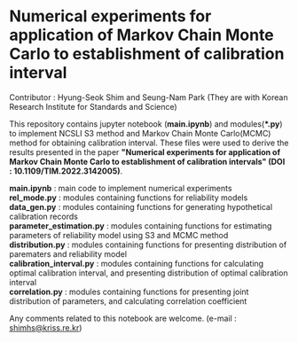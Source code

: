 # Numerical experiments for application of Markov Chain Monte Carlo to establishment of calibration interval  
Contributor : Hyung-Seok Shim and Seung-Nam Park (They are with Korean Research Institute for Standards and Science)  

This repository contains jupyter notebook (**main.ipynb**) and modules(**\*.py**) to implement NCSLI S3 method and Markov Chain Monte Carlo(MCMC) method for obtaining calibration interval. These files were used to derive the results presented in the paper **"Numerical experiments for application of Markov Chain Monte Carlo to establishment of calibration intervals" (DOI : 10.1109/TIM.2022.3142005)**.

**main.ipynb** : main code to implement numerical experiments  
**rel_mode.py** : modules containing functions for reliability models  
**data_gen.py** : modules containing functions for generating hypothetical calibration records  
**parameter_estimation.py** : modules containing functions for estimating parameters of reliability model using S3 and MCMC method  
**distribution.py** : modules containing functions for presenting distribution of parematers and reliability model  
**calibration_interval.py** : modules containing functions for calculating optimal calibration interval, and presenting distribution of optimal calibration interval  
**correlation.py** : modules containing functions for presenting joint distribution of parameters, and calculating correlation coefficient  

Any comments related to this notebook are welcome. (e-mail : shimhs@kriss.re.kr)
